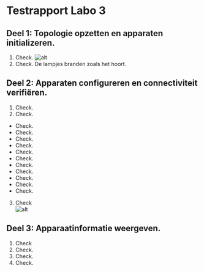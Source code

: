 # Testrapport Labo 3  

## Deel 1: Topologie opzetten en apparaten initializeren.
1. Check.
![alt](https://github.com/HoGentTIN/ops-g-07/blob/master/deelopdracht03/labo3/screenshots/opstelling.jpg "opstelling")
2. Check. De lampjes branden zoals het hoort.

## Deel 2: Apparaten configureren en connectiviteit verifiëren.
1. Check.
2. Check.
  * Check.
  * Check.
  * Check.
  * Check.
  * Check.
  * Check.
  * Check. 
  * Check.
  * Check.
  * Check.
  * Check.
3. Check  
![alt](https://github.com/HoGentTIN/ops-g-07/blob/master/deelopdracht03/labo3/screenshots/ping.jpg "ping")  

## Deel 3: Apparaatinformatie weergeven.
1. Check
2. Check.
3. Check.
4. Check.
  

